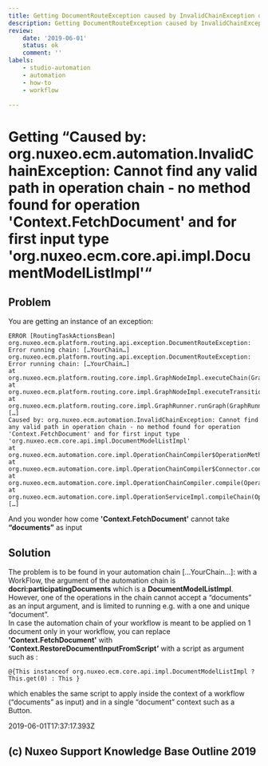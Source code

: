 ```yaml
---
title: Getting DocumentRouteException caused by InvalidChainException on a DocumentModelListImpl
description: Getting DocumentRouteException caused by InvalidChainException on a DocumentModelListImpl
review: 
    date: '2019-06-01'
    status: ok
    comment: ''
labels:
    - studio-automation
    - automation
    - how-to
    - workflow

---
```

# Getting  “Caused by: org.nuxeo.ecm.automation.InvalidChainException: Cannot find any valid path in operation chain - no method found for operation 'Context.FetchDocument' and for first input type 'org.nuxeo.ecm.core.api.impl.DocumentModelListImpl'“
## Problem
You are getting an instance of an exception:

    ERROR [RoutingTaskActionsBean] org.nuxeo.ecm.platform.routing.api.exception.DocumentRouteException: Error running chain: […YourChain…] org.nuxeo.ecm.platform.routing.api.exception.DocumentRouteException: Error running chain: […YourChain…]
    at org.nuxeo.ecm.platform.routing.core.impl.GraphNodeImpl.executeChain(GraphNodeImpl.java:518)
    at org.nuxeo.ecm.platform.routing.core.impl.GraphNodeImpl.executeTransitionChain(GraphNodeImpl.java:498)
    at org.nuxeo.ecm.platform.routing.core.impl.GraphRunner.runGraph(GraphRunner.java:293)
    […]
    Caused by: org.nuxeo.ecm.automation.InvalidChainException: Cannot find any valid path in operation chain - no method found for operation 'Context.FetchDocument' and for first input type 'org.nuxeo.ecm.core.api.impl.DocumentModelListImpl'
    at org.nuxeo.ecm.automation.core.impl.OperationChainCompiler$OperationMethod.solve(OperationChainCompiler.java:172)
    at org.nuxeo.ecm.automation.core.impl.OperationChainCompiler$Connector.connect(OperationChainCompiler.java:103)
    at org.nuxeo.ecm.automation.core.impl.OperationChainCompiler.compile(OperationChainCompiler.java:45)
    at org.nuxeo.ecm.automation.core.impl.OperationServiceImpl.compileChain(OperationServiceImpl.java:372)
    […]

And you wonder how come **'Context.FetchDocument'** cannot take **“documents”** as input
## Solution
The problem is to be found in your automation chain […YourChain…]:
with a WorkFlow, the argument of the automation chain is **docri:participatingDocuments** which is a **DocumentModelListImpl**. However, one of the operations in the chain cannot accept a “documents” as an input argument, and is limited to running e.g. with a one and unique “document”.  
In case the automation chain of your workflow is meant to be applied on 1 document only in your workflow, you can replace **'Context.FetchDocument'** with **‘Context.RestoreDocumentInputFromScript’** with a script as argument such as :  

    @{This instanceof org.nuxeo.ecm.core.api.impl.DocumentModelListImpl ? This.get(0) : This }

which enables the same script to apply inside the context of a workflow (“documents” as input) and in a single “document” context such as a Button.


2019-06-01T17:37:17.393Z
## (c) Nuxeo Support Knowledge Base Outline 2019
